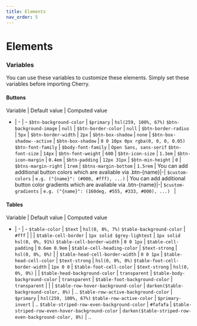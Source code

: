 ```yaml
---
title: Elements
nav_order: 5
---
```


# Elements

### Variables

You can use these variables to customize these elements. Simply set these variables before importing Cherry.

#### Buttons

Variable | Default value | Computed value
- | - | -
`$btn-background-color`   | `$primary` | `hsl(259, 100%, 67%)`
`$btn-background-image`   | `null` |
`$btn-border-color`       | `null` |
`$btn-border-radius`      | `5px` |
`$btn-border-width`       | `2px` |
`$btn-box-shadow`         | `none` |
`$btn-box-shadow--active` | `$btn-box-shadow` | `0 0 10px 0px rgba(0, 0, 0, 0.05)`
`$btn-font-family`        | `$body-font-family` | `Open Sans, sans-serif`
`$btn-font-size`          | `14px` |
`$btn-font-weight`        | `600` |
`$btn-icon-size`          | `1.3em` |
`$btn-icon-margin`        | `0.4em` |
`$btn-padding`            | `12px 31px` |
`$btn-min-height`         | `0` |
`$btns-margin-right`      | `1rem` |
`$btns-margin-bottom`     | `1.5rem` |
You can add additional button colors which are avaliable via .btn-{name}|-|
`$custom-colors`          | `e.g. ("{name}": (#000, #fff), ...)` |
You can add additional button color gradients which are avaliable via .btn-{name}|-|
`$custom-gradients`       | `e.g. ("{name}": (160deg, #555, #333, #000), ...) ` |

#### Tables

Variable | Default value | Computed value
- | - | -
`$table-color`                       | `$text` | `hsl(0, 0%, 7%)`
`$table-background-color`            | `#fff` |
 |  |
`$table-cell-border`                 | `1px solid $grey-lightest` | `1px solid hsl(0, 0%, 91%)`
`$table-cell-border-width`           | `0 0 1px` |
`$table-cell-padding`                | `0.6em 0.9em` |
`$table-cell-heading-color`          | `$text-strong` | `hsl(0, 0%, 0%)`
 |  |
`$table-head-cell-border-width`      | `0 0 1px` |
`$table-head-cell-color`             | `$text-strong` | `hsl(0, 0%, 0%)`
`$table-foot-cell-border-width`      | `1px 0 0` |
`$table-foot-cell-color`             | `$text-strong` | `hsl(0, 0%, 0%)`
 |  |
`$table-head-background-color`       | `transparent` |
`$table-body-background-color`       | `transparent` |
`$table-foot-background-color`       | `transparent` |
 |  |
`$table-row-hover-background-color`  | `darken($table-background-color, 8%)` | ..
`$table-row-active-background-color` | `$primary` | `hsl(259, 100%, 67%)`
`$table-row-active-color`            | `$primary-invert` | ..
`$table-striped-row-even-background-color` | `#fafafa` |
`$table-striped-row-even-hover-background-color` | `darken($table-striped-row-even-background-color, 8%)` | ..
